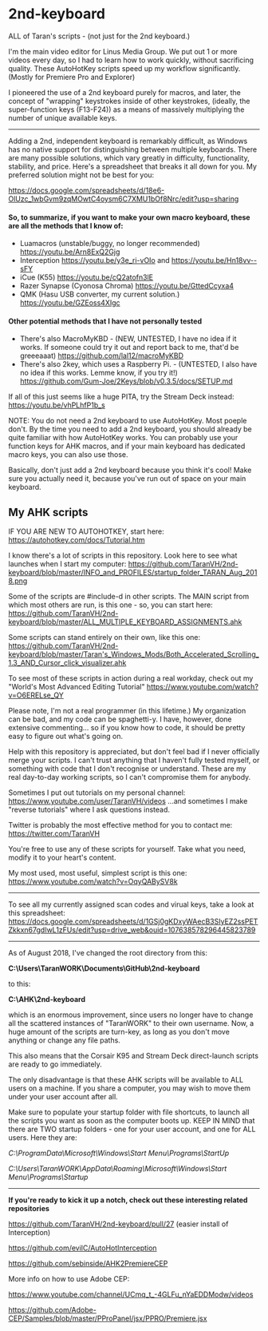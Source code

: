 # 2nd-keyboard
ALL of Taran's scripts - (not just for the 2nd keyboard.)

I'm the main video editor for Linus Media Group. We put out 1 or more videos every day, so I had to learn how to work quickly, without sacrificing quality.
These AutoHotKey scripts speed up my workflow significantly. (Mostly for Premiere Pro and Explorer)

I pioneered the use of a 2nd keyboard purely for macros, and later, the concept of "wrapping" keystrokes inside of other keystrokes, (ideally, the super-function keys (F13-F24)) as a means of massively multiplying the number of unique available keys.

------------

Adding a 2nd, independent keyboard is remarkably difficult, as Windows has no native support for distinguishing between multiple keyboards. There are many possible solutions, which vary greatly in difficulty, functionality, stability, and price. Here's a spreadsheet that breaks it all down for you. My preferred solution might not be best for you:

https://docs.google.com/spreadsheets/d/18e6-OlUzc_1wbGvm9zqMOwtC4oysm6C7XMU1bOf8Nrc/edit?usp=sharing


#### So, to summarize, if you want to make your own macro keyboard, these are all the methods that I know of:
- Luamacros (unstable/buggy, no longer recommended) https://youtu.be/Arn8ExQ2Gjg
- Interception https://youtu.be/y3e_ri-vOIo and https://youtu.be/Hn18vv--sFY
- iCue (K55) https://youtu.be/cQ2atofn3lE
- Razer Synapse (Cyonosa Chroma) https://youtu.be/GttedCcyxa4
- QMK (Hasu USB converter, my current solution.) https://youtu.be/GZEoss4XIgc

#### Other potential methods that I have not personally tested
- There's also MacroMyKBD - (NEW, UNTESTED, I have no idea if it works. If someone could try it out and report back to me, that'd be greeeaaat) https://github.com/lal12/macroMyKBD
- There's also 2key, which uses a Raspberry Pi. - (UNTESTED, I also have no idea if this works. Lemme know, if you try it!) https://github.com/Gum-Joe/2Keys/blob/v0.3.5/docs/SETUP.md

If all of this just seems like a huge PITA, try the Stream Deck instead: https://youtu.be/vhPLhfP1b_s

NOTE: You do not need a 2nd keyboard to use AutoHotKey. Most poeple don't. By the time you need to add a 2nd keyboard, you should already be quite familiar with how AutoHotKey works. You can probably use your function keys for AHK macros, and if your main keyboard has dedicated macro keys, you can also use those.

Basically, don't just add a 2nd keyboard because you think it's cool! Make sure you actually need it, because you've run out of space on your main keyboard.

## My AHK scripts

IF YOU ARE NEW TO AUTOHOTKEY, start here:
https://autohotkey.com/docs/Tutorial.htm

I know there's a lot of scripts in this repository. Look here to see what launches when I start my computer:
https://github.com/TaranVH/2nd-keyboard/blob/master/INFO_and_PROFILES/startup_folder_TARAN_Aug_2018.png

Some of the scripts are #include-d in other scripts. The MAIN script from which most others are run, is this one - so, you can start here: https://github.com/TaranVH/2nd-keyboard/blob/master/ALL_MULTIPLE_KEYBOARD_ASSIGNMENTS.ahk

Some scripts can stand entirely on their own, like this one: https://github.com/TaranVH/2nd-keyboard/blob/master/Taran's_Windows_Mods/Both_Accelerated_Scrolling_1.3_AND_Cursor_click_visualizer.ahk

To see most of these scripts in action during a real workday, check out my "World's Most Advanced Editing Tutorial" https://www.youtube.com/watch?v=O6ERELse_QY

Please note, I'm not a real programmer (in this lifetime.) My organization can be bad, and my code can be spaghetti-y. I have, however, done extensive commenting... so if you know how to code, it should be pretty easy to figure out what's going on.

Help with this repository is appreciated, but don't feel bad if I never officially merge your scripts. I can't trust anything that I haven't fully tested myself, or something with code that I don't recognise or understand. These are my real day-to-day working scripts, so I can't compromise them for anybody. 

Sometimes I put out tutorials on my personal channel: https://www.youtube.com/user/TaranVH/videos ...and sometimes I make "reverse tutorials" where I ask questions instead.

Twitter is probably the most effective method for you to contact me: https://twitter.com/TaranVH

You're free to use any of these scripts for yourself. Take what you need, modify it to your heart's content.

My most used, most useful, simplest script is this one: https://www.youtube.com/watch?v=OqyQABySV8k

-----

To see all my currently assigned scan codes and virual keys, take a look at this spreadsheet: https://docs.google.com/spreadsheets/d/1GSj0gKDxyWAecB3SIyEZ2ssPETZkkxn67gdIwL1zFUs/edit?usp=drive_web&ouid=107638578296445823789

-----

As of August 2018, I've changed the root directory from this:

**C:\Users\TaranWORK\Documents\GitHub\2nd-keyboard**

to this:

**C:\AHK\2nd-keyboard**

which is an enormous improvement, since users no longer have to change all the scattered instances of "TaranWORK" to their own username. Now, a huge amount of the scripts are turn-key, as long as you don't move anything or change any file paths.

This also means that the Corsair K95 and Stream Deck direct-launch scripts are ready to go immediately.

The only disadvantage is that these AHK scripts will be available to ALL users on a machine. If you share a computer, you may wish to move them under your user account after all.

Make sure to populate your startup folder with file shortcuts, to launch all the scripts you want as soon as the computer boots up. KEEP IN MIND that there are TWO startup folders - one for your user account, and one for ALL users. Here they are:

*C:\ProgramData\Microsoft\Windows\Start Menu\Programs\StartUp*

*C:\Users\TaranWORK\AppData\Roaming\Microsoft\Windows\Start Menu\Programs\Startup*

---

**If you're ready to kick it up a notch, check out these interesting related repositories**

https://github.com/TaranVH/2nd-keyboard/pull/27 (easier install of Interception)

https://github.com/evilC/AutoHotInterception

https://github.com/sebinside/AHK2PremiereCEP

More info on how to use Adobe CEP:

https://www.youtube.com/channel/UCmq_t_-4GLFu_nYaEDDModw/videos

https://github.com/Adobe-CEP/Samples/blob/master/PProPanel/jsx/PPRO/Premiere.jsx


